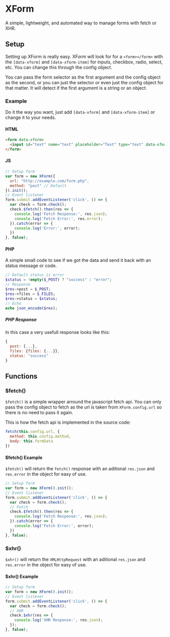 # XForm
A simple, lightweight, and automated way to manage forms with fetch or XHR.

## Setup
Setting up XForm is really easy. XForm will look for for a `<form></form>` with the `[data-xform]` and `[data-xform-item]` for inputs, checkbox, radio, select, etc. You can change this through the config object.

You can pass the form selector as the first argument and the config object as the second, or you can just the selector or even just the config object for that matter. It will detect if the first argument is a string or an object.

### Example
Do it the way you want, just add `[data-xform]` and `[data-xform-item]` or change it to your needs.

#### HTML
```html
<form data-xform>
  <input id="text" name="text" placeholder="Text" type="text" data-xform-item>
</form>
```

#### JS 
```javascript
// Setup form
var form = new XForm({
  url: "http://example.com/form.php",
  method: "post" // Default
}).init();
// Event listener
form.submit.addEventListener('click', () => {
  var check = form.check();
  check.$fetch().then(res => {
    console.log('Fetch Response:', res.json);
    console.log('Fetch Error:', res.error);
  }).catch(error => {
    console.log('Error:', error);
  })
}, false);
```

#### PHP

A simple small code to see if we got the data and send it back with an status message or code.
```php
// Default status is error
$status = !empty($_POST) ? "success" : "error";
// Response
$res->post = $_POST;
$res->files = $_FILES;
$res->status = $status;
// Echo
echo json_encode($res);
```

##### PHP Response
In this case a very usefull response looks like this:
```javascript
{
  post: {...},
  files: {files: {...}},
  status: "success"
}
```






## Functions

### $fetch()
`$fetch()` is a simple wrapper arround the javascript fetch api.
You can only pass the config object to fetch as the url is taken from `XForm.config.url` so there is no need
to pass it again.

This is how the fetch api is implemented in the source code:
```javascript
fetch(this.config.url, {
  method: this.config.method,
  body: this.formData
})
```

#### $fetch() Example
`$fetch()` will return the `fetch()` response with an aditional `res.json` and `res.error` in the object for easy of use.

```javascript
// Setup form
var form = new XForm().init();
// Event listener
form.submit.addEventListener('click', () => {
  var check = form.check();
  // Fetch
  check.$fetch().then(res => {
    console.log('Fetch Response:', res.json);
  }).catch(error => {
    console.log('Fetch Error:', error);
  })
}, false);
```

### $xhr()
`$xhr()` will return the `XMLHttpRequest` with an aditional `res.json` and `res.error` in the object for easy of use.
#### $xhr() Example
```javascript
// Setup form
var form = new XForm().init();
// Event listener
form.submit.addEventListener('click', () => {
  var check = form.check();
  // XHR
  check.$xhr(res => {
    console.log('XHR Response:', res.json);
  });
}, false);
```